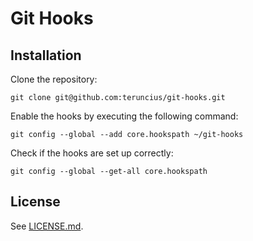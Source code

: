 # Git Hooks

## Installation

Clone the repository:

```shell
git clone git@github.com:teruncius/git-hooks.git
```

Enable the hooks by executing the following command:

```shell
git config --global --add core.hookspath ~/git-hooks
```

Check if the hooks are set up correctly:

```shell
git config --global --get-all core.hookspath
```

## License

See [LICENSE.md](./LICENSE.md).
